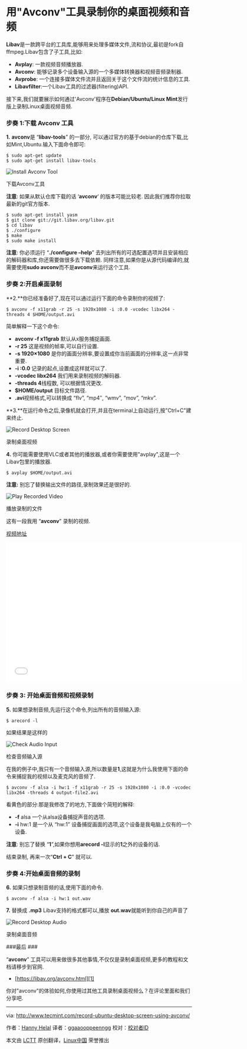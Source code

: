 用"Avconv"工具录制你的桌面视频和音频
================================================================================
**Libav**是一款跨平台的工具库,能够用来处理多媒体文件,流和协议,最初是fork自ffmpeg.Libav包含了子工具,比如:

- **Avplay**: 一款视频音频播放器.
- **Avconv**: 能够记录多个设备输入源的一个多媒体转换器和视频音频录制器.
- **Avprobe**: 一个连接多媒体文件流并且返回关于这个文件流的统计信息的工具.
- **Libavfilter**:一个Libav工具的过滤器(filtering)API.

接下来,我们就要展示如何通过'Avconv'程序在**Debian/Ubuntu/Linux Mint**发行版上录制Linux桌面视频音频.
### 步奏 1:下载 Avconv 工具 ###

**1.** **avconv**是 “**libav-tools**” 的一部分, 可以通过官方的基于debian的仓库下载,比如Mint,Ubuntu.输入下面命令即可:

    $ sudo apt-get update
    $ sudo apt-get install libav-tools

![Install Avconv Tool](http://www.tecmint.com/wp-content/uploads/2014/11/Install-avconv-tool.jpeg)

下载Avconv工具

**注意**: 如果从默认仓库下载的话 ‘**avconv**‘ 的版本可能比较老. 因此我们推荐你拉取最新的git官方版本.

    $ sudo apt-get install yasm
    $ git clone git://git.libav.org/libav.git
    $ cd libav
    $ ./configure
    $ make
    $ sudo make install

**注意**: 你必须运行 “**./configure –help**” 去列出所有的可选配置选项并且安装相应的解码器和库,你还需要做很多去下载依赖.
同样注意,如果你是从源代码编译的,就需要使用**sudo avconv**而不是**avconv**来运行这个工具.

### 步奏 2:开启桌面录制 ###

**2.**你已经准备好了,现在可以通过运行下面的命令录制你的视频了:

    $ avconv -f x11grab -r 25 -s 1920x1080 -i :0.0 -vcodec libx264 -threads 4 $HOME/output.avi

简单解释一下这个命令:

- **avconv -f x11grab** 默认从x服务捕捉画面.
- **-r 25** 这是视频的帧率,可以自行设置.
- **-s 1920×1080** 是你的画面分辨率,要设置成你当前画面的分辨率,这一点非常重要.
- **-i :0.0** 记录的起点,设置成这样就可以了.
- **-vcodec libx264** 我们用来录制视频的解码器.
- **-threads 4**线程数, 可以根据情况更改.
- **$HOME/output** 目标文件路径.
- **.avi**视频格式,可以转换成 “flv”, “mp4″, “wmv”, “mov”, “mkv”.

**3.**在运行命令之后,录像机就会打开,并且在terminal上自动运行,按"Ctrl+C"建来终止. 

![Record Desktop Screen](http://www.tecmint.com/wp-content/uploads/2014/11/Record-Desktop-Screen.jpeg)

录制桌面视频

**4.** 你可能需要使用VLC或者其他的播放器,或者你需要使用"avplay",这是一个Libav包里的播放器.

    $ avplay $HOME/output.avi

**注意:** 别忘了替换输出文件的路径,录制效果还是很好的.

![Play Recorded Video](http://www.tecmint.com/wp-content/uploads/2014/11/Play-Recorded-Video.jpeg)

播放录制的文件

这有一段我用 “**avconv**” 录制的视频.

[视频地址](http://www.youtube.com/embed/g1FEh4wByGE)

<iframe width="640" height="380" frameborder="0" allowfullscreen="allowfullscreen" src="//www.youtube.com/embed/g1FEh4wByGE"></iframe>

### 步奏 3: 开始桌面音频和视频录制 ###

**5.** 如果想录制音频,先运行这个命令,列出所有的音频输入源:

    $ arecord -l

如果结果是这样的

![Check Audio Input](http://www.tecmint.com/wp-content/uploads/2014/11/Check-Audio-Input.png)

检查音频输入源

在我的例子中,我只有一个音频输入源,所以数量是**1**,这就是为什么我使用下面的命令来捕捉我的视频以及麦克风的音频了.

    $ avconv -f alsa -i hw:1 -f x11grab -r 25 -s 1920x1080 -i :0.0 -vcodec libx264 -threads 4 output-file2.avi

看黄色的部分:那是我修改了的地方,下面做个简短的解释:
- **-f** alsa 一个从alsa设备捕捉声音的选项.
- **-i** hw:1 是一个从 “hw:1” 设备捕捉画面的选项,这个设备是我电脑上仅有的一个设备.

**注意**: 别忘了替换 “**1**”,如果你想用**arecord -l**显示的**1**之外的设备的话.

结束录制, 再来一次“**Ctrl + C**” 就可以.

### 步奏 4:开始桌面音频的录制 ###

**6.**  如果只想录制音频的话,使用下面的命令.

    $ avconv -f alsa -i hw:1 out.wav

**7.** 替换成 **.mp3** Libav支持的格式都可以,播放 **out.wav**就能听到你自己的声音了

![Record Desktop Audio](http://www.tecmint.com/wp-content/uploads/2014/11/Record-Desktop-Audio.png)

录制桌面音频

###最后 ###

“**avconv**” 工具可以用来做很多其他事情,不仅仅是录制桌面视频,更多的教程和文档请移步到官网.

- [https://libav.org/avconv.html][1]

你对"avconv"的体验如何,你使用过其他工具录制桌面视频么？在评论里面和我们分享吧.


--------------------------------------------------------------------------------

via: http://www.tecmint.com/record-ubuntu-desktop-screen-using-avconv/

作者：[Hanny Helal][a]
译者：[ggaaooppeenngg](https://github.com/ggaaooppeenngg)
校对：[校对者ID](https://github.com/校对者ID)

本文由 [LCTT](https://github.com/LCTT/TranslateProject) 原创翻译，[Linux中国](http://linux.cn/) 荣誉推出

[a]:http://www.tecmint.com/author/hannyhelal/
[1]:https://libav.org/avconv.html
